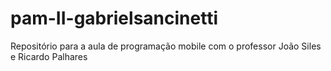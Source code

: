 # pam-II-gabrielsancinetti
Repositório para a aula de programação mobile com o professor João Siles e Ricardo Palhares
